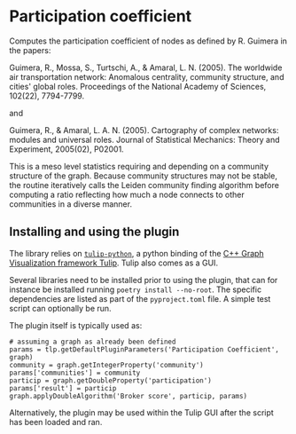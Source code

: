 # Participation coefficient

Computes the participation coefficient of nodes as defined by R. Guimera in the papers:

Guimera, R., Mossa, S., Turtschi, A., & Amaral, L. N. (2005).
The worldwide air transportation network: Anomalous centrality, community structure, and cities' global roles. Proceedings of the National Academy of Sciences, 102(22), 7794-7799.

and

Guimera, R., & Amaral, L. A. N. (2005). Cartography of complex networks: modules and universal roles. Journal of Statistical Mechanics: Theory and Experiment, 2005(02), P02001.

This is a meso level statistics requiring and depending on a community structure of the graph. Because community structures may not be stable, the routine iteratively calls the Leiden community finding algorithm before computing a ratio reflecting how much a node connects to other communities in a diverse manner.

## Installing and using the plugin

The library relies on [`tulip-python`](https://pypi.org/project/tulip-python/), a python binding of the [C++ Graph Visualization framework Tulip](https://tulip.labri.fr/). Tulip also comes as a GUI.

Several libraries need to be installed prior to using the plugin, that can for instance be installed running `poetry install --no-root`. The specific dependencies are listed as part of the `pyproject.toml` file. A simple test script can optionally be run.

The plugin itself is typically used as:
```
# assuming a graph as already been defined
params = tlp.getDefaultPluginParameters('Participation Coefficient', graph)
community = graph.getIntegerProperty('community')
params['communities'] = community
particip = graph.getDoubleProperty('participation')
params['result'] = particip
graph.applyDoubleAlgorithm('Broker score', particip, params)
```
Alternatively, the plugin may be used within the Tulip GUI after the script has been loaded and ran.